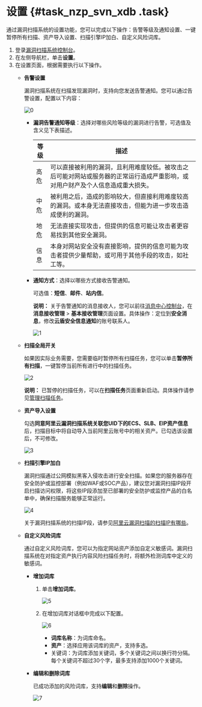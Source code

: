 # 设置 {#task_nzp_svn_xdb .task}

通过漏洞扫描系统的设置功能，您可以完成以下操作：告警等级及通知设置、一键暂停所有扫描、资产导入设置、扫描引擎IP加白、自定义风险词库。

1.  登录[漏洞扫描系统控制台](https://yundun.console.aliyun.com/?p=avds)。
2.  在左侧导航栏，单击**设置**。
3.  在设置页面，根据需要执行以下操作。 
    -   **告警设置** 

        漏洞扫描系统在扫描发现漏洞时，支持向您发送告警通知。您可以通过告警设置，配置以下内容：

        ![0](http://static-aliyun-doc.oss-cn-hangzhou.aliyuncs.com/assets/img/13740/15657775623759_zh-CN.png)

        -   **漏洞告警通知等级**：选择对哪些风险等级的漏洞进行告警，可选值及含义见下表描述。

            |等级|描述|
            |--|--|
            |高危|可以直接被利用的漏洞，且利用难度较低。被攻击之后可能对网站或服务器的正常运行造成严重影响，或对用户财产及个人信息造成重大损失。|
            |中危|被利用之后，造成的影响较大，但直接利用难度较高的漏洞。或本身无法直接攻击，但能为进一步攻击造成便利的漏洞。|
            |地危|无法直接实现攻击，但提供的信息可能让攻击者更容易找到其他安全漏洞。|
            |信息|本身对网站安全没有直接影响，提供的信息可能为攻击者提供少量帮助，或可用于其他手段的攻击，如社工等。|

        -   **通知方式**：选择以哪些方式接收告警通知。

            可选值：**短信**、**邮件**、**站内信**。

            **说明：** 关于告警通知的消息接收人，您可以前往[消息中心控制台](https://notifications.console.aliyun.com/#/subscribeMsg)，在**消息接收管理** \> **基本接收管理**页面设置。具体操作：定位到**安全消息**，修改**云盾安全信息通知**的账号联系人。

            ![1](http://static-aliyun-doc.oss-cn-hangzhou.aliyuncs.com/assets/img/13740/156577756213039_zh-CN.png)

    -   **扫描全局开关** 

        如果因实际业务需要，您需要临时暂停所有扫描任务，您可以单击**暂停所有扫描**，一键暂停当前所有进行中的扫描任务。

        ![2](http://static-aliyun-doc.oss-cn-hangzhou.aliyuncs.com/assets/img/13740/15657775633760_zh-CN.png)

        **说明：** 已暂停的扫描任务，可以在**扫描任务**页面重新启动。具体操作请参见[管理扫描任务](intl.zh-CN/用户指南/扫描任务/管理扫描任务.md#)。

    -   **资产导入设置** 

        勾选**同意阿里云漏洞扫描系统关联您UID下的ECS、SLB、EIP资产信息**后，扫描目标中将自动导入当前阿里云账号中的相关资产。已勾选该设置后，不可修改。

        ![3](http://static-aliyun-doc.oss-cn-hangzhou.aliyuncs.com/assets/img/13740/15657775633761_zh-CN.png)

    -   **扫描引擎IP加白** 

        漏洞扫描通过公网模拟黑客入侵攻击进行安全扫描。如果您的服务器存在安全防护或监控部署（例如WAF或SOC产品），建议您对漏洞扫描IP段开启扫描访问权限，将这些IP段添加至已部署的安全防护或监控产品的白名单中，确保扫描服务能够正常运行。

        ![4](http://static-aliyun-doc.oss-cn-hangzhou.aliyuncs.com/assets/img/13740/156577756313037_zh-CN.png)

        关于漏洞扫描系统的扫描IP段，请参见[阿里云漏洞扫描的扫描IP有哪些](../../../../intl.zh-CN/常见问题/阿里云漏洞扫描的扫描IP有哪些？.md#)。

    -   **自定义风险词库** 

        通过自定义风险词库，您可以为指定网站资产添加自定义敏感词。漏洞扫描系统在对指定资产执行内容风险扫描任务时，将额外检测词库中定义的敏感词。

        -   **增加词库** 
            1.  单击**增加词库**。

                ![5](http://static-aliyun-doc.oss-cn-hangzhou.aliyuncs.com/assets/img/13740/156577756313038_zh-CN.png)

            2.  在增加词库对话框中完成以下配置。

                ![6](http://static-aliyun-doc.oss-cn-hangzhou.aliyuncs.com/assets/img/13740/15657775637254_zh-CN.png)

                -   **词库名称**：为词库命名。
                -   **资产**：选择应用该词库的资产，支持多选。
                -   关键词：为词库添加关键词，多个关键词之间以换行符分隔。每个关键词不超过30个字，最多支持添加1000个关键词。
        -   **编辑和删除词库** 

            已成功添加的风险词库，支持**编辑**和**删除**操作。

            ![7](http://static-aliyun-doc.oss-cn-hangzhou.aliyuncs.com/assets/img/13740/156577756454658_zh-CN.png)


